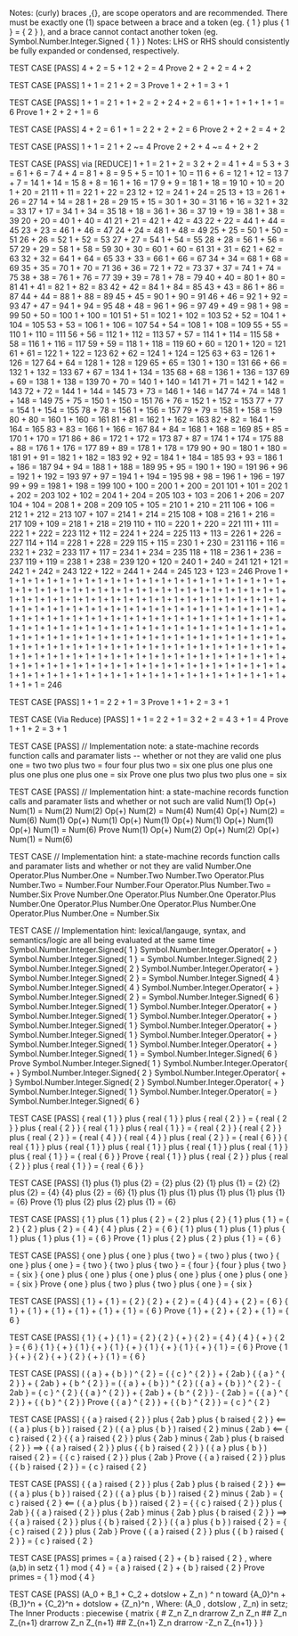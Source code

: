
Notes: (curly) braces ,{}, are scope operators and are recommended. There must be exactly one (1) space between a brace and a token (eg. { 1 } plus { 1 } = { 2 } ),
and a brace cannot contact another token (eg. Symbol.Number.Integer.Signed { 1 } )
Notes: LHS or RHS should consistently be fully expanded or condensed, respectively.

TEST CASE [PASS]
4 + 2 = 5 + 1
2 + 2 = 4
Prove 2 + 2 + 2 = 4 + 2

TEST CASE [PASS]
1 + 1 = 2
1 + 2 = 3
Prove 1 + 2 + 1 = 3 + 1

TEST CASE [PASS]
1 + 1 = 2
1 + 1 + 2 = 2 + 2
4 + 2 = 6
1 + 1 + 1 + 1 + 1 + 1 = 6
Prove 1 + 2 + 2 + 1 = 6

TEST CASE [PASS]
4 + 2 = 6
1 + 1 = 2
2 + 2 + 2 = 6
Prove 2 + 2 + 2 = 4 + 2

TEST CASE [PASS]
1 + 1 = 2
1 + 2 ~= 4
Prove 2 + 2 + 4 ~= 4 + 2 + 2

TEST CASE [PASS] via [REDUCE]
1 + 1 = 2
1 + 2 = 3
2 + 2 = 4
1 + 4 = 5
3 + 3 = 6
1 + 6 = 7
4 + 4 = 8
1 + 8 = 9
5 + 5 = 10
1 + 10 = 11
6 + 6 = 12
1 + 12 = 13
7 + 7 = 14
1 + 14 = 15
8 + 8 = 16
1 + 16 = 17
9 + 9 = 18
1 + 18 = 19
10 + 10 = 20
1 + 20 = 21
11 + 11 = 22
1 + 22 = 23
12 + 12 = 24
1 + 24 = 25
13 + 13 = 26
1 + 26 = 27
14 + 14 = 28
1 + 28 = 29
15 + 15 = 30
1 + 30 = 31
16 + 16 = 32
1 + 32 = 33
17 + 17 = 34
1 + 34 = 35
18 + 18 = 36
1 + 36 = 37
19 + 19 = 38
1 + 38 = 39
20 + 20 = 40
1 + 40 = 41
21 + 21 = 42
1 + 42 = 43
22 + 22 = 44
1 + 44 = 45
23 + 23 = 46
1 + 46 = 47
24 + 24 = 48
1 + 48 = 49
25 + 25 = 50
1 + 50 = 51
26 + 26 = 52
1 + 52 = 53
27 + 27 = 54
1 + 54 = 55
28 + 28 = 56
1 + 56 = 57
29 + 29 = 58
1 + 58 = 59
30 + 30 = 60
1 + 60 = 61
31 + 31 = 62
1 + 62 = 63
32 + 32 = 64
1 + 64 = 65
33 + 33 = 66
1 + 66 = 67
34 + 34 = 68
1 + 68 = 69
35 + 35 = 70
1 + 70 = 71
36 + 36 = 72
1 + 72 = 73
37 + 37 = 74
1 + 74 = 75
38 + 38 = 76
1 + 76 = 77
39 + 39 = 78
1 + 78 = 79
40 + 40 = 80
1 + 80 = 81
41 + 41 = 82
1 + 82 = 83
42 + 42 = 84
1 + 84 = 85
43 + 43 = 86
1 + 86 = 87
44 + 44 = 88
1 + 88 = 89
45 + 45 = 90
1 + 90 = 91
46 + 46 = 92
1 + 92 = 93
47 + 47 = 94
1 + 94 = 95
48 + 48 = 96
1 + 96 = 97
49 + 49 = 98
1 + 98 = 99
50 + 50 = 100
1 + 100 = 101
51 + 51 = 102
1 + 102 = 103
52 + 52 = 104
1 + 104 = 105
53 + 53 = 106
1 + 106 = 107
54 + 54 = 108
1 + 108 = 109
55 + 55 = 110
1 + 110 = 111
56 + 56 = 112
1 + 112 = 113
57 + 57 = 114
1 + 114 = 115
58 + 58 = 116
1 + 116 = 117
59 + 59 = 118
1 + 118 = 119
60 + 60 = 120
1 + 120 = 121
61 + 61 = 122
1 + 122 = 123
62 + 62 = 124
1 + 124 = 125
63 + 63 = 126
1 + 126 = 127
64 + 64 = 128
1 + 128 = 129
65 + 65 = 130
1 + 130 = 131
66 + 66 = 132
1 + 132 = 133
67 + 67 = 134
1 + 134 = 135
68 + 68 = 136
1 + 136 = 137
69 + 69 = 138
1 + 138 = 139
70 + 70 = 140
1 + 140 = 141
71 + 71 = 142
1 + 142 = 143
72 + 72 = 144
1 + 144 = 145
73 + 73 = 146
1 + 146 = 147
74 + 74 = 148
1 + 148 = 149
75 + 75 = 150
1 + 150 = 151
76 + 76 = 152
1 + 152 = 153
77 + 77 = 154
1 + 154 = 155
78 + 78 = 156
1 + 156 = 157
79 + 79 = 158
1 + 158 = 159
80 + 80 = 160
1 + 160 = 161
81 + 81 = 162
1 + 162 = 163
82 + 82 = 164
1 + 164 = 165
83 + 83 = 166
1 + 166 = 167
84 + 84 = 168
1 + 168 = 169
85 + 85 = 170
1 + 170 = 171
86 + 86 = 172
1 + 172 = 173
87 + 87 = 174
1 + 174 = 175
88 + 88 = 176
1 + 176 = 177
89 + 89 = 178
1 + 178 = 179
90 + 90 = 180
1 + 180 = 181
91 + 91 = 182
1 + 182 = 183
92 + 92 = 184
1 + 184 = 185
93 + 93 = 186
1 + 186 = 187
94 + 94 = 188
1 + 188 = 189
95 + 95 = 190
1 + 190 = 191
96 + 96 = 192
1 + 192 = 193
97 + 97 = 194
1 + 194 = 195
98 + 98 = 196
1 + 196 = 197
99 + 99 = 198
1 + 198 = 199
100 + 100 = 200
1 + 200 = 201
101 + 101 = 202
1 + 202 = 203
102 + 102 = 204
1 + 204 = 205
103 + 103 = 206
1 + 206 = 207
104 + 104 = 208
1 + 208 = 209
105 + 105 = 210
1 + 210 = 211
106 + 106 = 212
1 + 212 = 213
107 + 107 = 214
1 + 214 = 215
108 + 108 = 216
1 + 216 = 217
109 + 109 = 218
1 + 218 = 219
110 + 110 = 220
1 + 220 = 221
111 + 111 = 222
1 + 222 = 223
112 + 112 = 224
1 + 224 = 225
113 + 113 = 226
1 + 226 = 227
114 + 114 = 228
1 + 228 = 229
115 + 115 = 230
1 + 230 = 231
116 + 116 = 232
1 + 232 = 233
117 + 117 = 234
1 + 234 = 235
118 + 118 = 236
1 + 236 = 237
119 + 119 = 238
1 + 238 = 239
120 + 120 = 240
1 + 240 = 241
121 + 121 = 242
1 + 242 = 243
122 + 122 = 244
1 + 244 = 245
123 + 123 = 246
Prove 1 + 1 + 1 + 1 + 1 + 1 + 1 + 1 + 1 + 1 + 1 + 1 + 1 + 1 + 1 + 1 + 1 + 1 + 1 + 1 + 1 + 1 + 1 + 1 + 1 + 1 + 1 + 1 + 1 + 1 + 1 + 1 + 1 + 1 + 1 + 1 + 1 + 1 + 1 + 1 + 1 + 1 + 1 + 1 + 1 + 1 + 1 + 1 + 1 + 1 + 1 + 1 + 1 + 1 + 1 + 1 + 1 + 1 + 1 + 1 + 1 + 1 + 1 + 1 + 1 + 1 + 1 + 1 + 1 + 1 + 1 + 1 + 1 + 1 + 1 + 1 + 1 + 1 + 1 + 1 + 1 + 1 + 1 + 1 + 1 + 1 + 1 + 1 + 1 + 1 + 1 + 1 + 1 + 1 + 1 + 1 + 1 + 1 + 1 + 1 + 1 + 1 + 1 + 1 + 1 + 1 + 1 + 1 + 1 + 1 + 1 + 1 + 1 + 1 + 1 + 1 + 1 + 1 + 1 + 1 + 1 + 1 + 1 + 1 + 1 + 1 + 1 + 1 + 1 + 1 + 1 + 1 + 1 + 1 + 1 + 1 + 1 + 1 + 1 + 1 + 1 + 1 + 1 + 1 + 1 + 1 + 1 + 1 + 1 + 1 + 1 + 1 + 1 + 1 + 1 + 1 + 1 + 1 + 1 + 1 + 1 + 1 + 1 + 1 + 1 + 1 + 1 + 1 + 1 + 1 + 1 + 1 + 1 + 1 + 1 + 1 + 1 + 1 + 1 + 1 + 1 + 1 + 1 + 1 + 1 + 1 + 1 + 1 + 1 + 1 + 1 + 1 + 1 + 1 + 1 + 1 + 1 + 1 + 1 + 1 + 1 + 1 + 1 + 1 + 1 + 1 + 1 + 1 + 1 + 1 + 1 + 1 + 1 + 1 + 1 + 1 + 1 + 1 + 1 + 1 + 1 + 1 + 1 + 1 + 1 + 1 + 1 + 1 + 1 + 1 + 1 + 1 + 1 + 1 + 1 + 1 + 1 + 1 + 1 + 1 + 1 + 1 + 1 + 1 + 1 + 1 = 246

TEST CASE [PASS]
1 + 1 = 2
2 + 1 = 3
Prove 1 + 1 + 2 = 3 + 1

TEST CASE (Via Reduce) [PASS]
1 + 1 = 2
2 + 1 = 3
2 + 2 = 4
3 + 1 = 4
Prove 1 + 1 + 2 = 3 + 1

TEST CASE  [PASS] // Implementation note: a state-machine records function calls and paramater lists -- whether or not they are valid
one plus one = two
two plus two = four
four plus two = six
one plus one plus one plus one plus one plus one = six
Prove one plus two plus two plus one = six

TEST CASE [PASS] // Implementation hint: a state-machine records function calls and paramater lists and whether or not such are valid
Num(1) Op(+) Num(1) = Num(2)
Num(2) Op(+) Num(2) = Num(4)
Num(4) Op(+) Num(2) = Num(6)
Num(1) Op(+) Num(1) Op(+) Num(1) Op(+) Num(1) Op(+) Num(1) Op(+) Num(1) = Num(6)
Prove Num(1) Op(+) Num(2) Op(+) Num(2) Op(+) Num(1) = Num(6)

TEST CASE // Implementation hint: a state-machine records function calls and paramater lists and whether or not they are valid
Number.One Operator.Plus Number.One = Number.Two
Number.Two Operator.Plus Number.Two = Number.Four
Number.Four Operator.Plus Number.Two = Number.Six
Prove Number.One Operator.Plus Number.One Operator.Plus Number.One Operator.Plus Number.One Operator.Plus Number.One Operator.Plus Number.One = Number.Six

TEST CASE // Implementation hint: lexical/langauge, syntax, and semantics/logic are all being evaluated at the same time
Symbol.Number.Integer.Signed{ 1 } Symbol.Number.Integer.Operator{ + } Symbol.Number.Integer.Signed{ 1 } = Symbol.Number.Integer.Signed{ 2 }
Symbol.Number.Integer.Signed{ 2 } Symbol.Number.Integer.Operator{ + } Symbol.Number.Integer.Signed{ 2 } = Symbol.Number.Integer.Signed{ 4 }
Symbol.Number.Integer.Signed{ 4 } Symbol.Number.Integer.Operator{ + } Symbol.Number.Integer.Signed{ 2 } = Symbol.Number.Integer.Signed{ 6 }
Symbol.Number.Integer.Signed{ 1 } Symbol.Number.Integer.Operator{ + } Symbol.Number.Integer.Signed{ 1 } Symbol.Number.Integer.Operator{ + } Symbol.Number.Integer.Signed{ 1 } Symbol.Number.Integer.Operator{ + } Symbol.Number.Integer.Signed{ 1 } Symbol.Number.Integer.Operator{ + } Symbol.Number.Integer.Signed{ 1 } Symbol.Number.Integer.Operator{ + } Symbol.Number.Integer.Signed{ 1 } = Symbol.Number.Integer.Signed{ 6 }
Prove Symbol.Number.Integer.Signed{ 1 } Symbol.Number.Integer.Operator{ + } Symbol.Number.Integer.Signed{ 2 } Symbol.Number.Integer.Operator{ + } Symbol.Number.Integer.Signed{ 2 } Symbol.Number.Integer.Operator{ + } Symbol.Number.Integer.Signed{ 1 } Symbol.Number.Integer.Operator{ = } Symbol.Number.Integer.Signed{ 6 }

TEST CASE [PASS]
{ real { 1 } } plus { real { 1 } } plus { real { 2 } } = { real { 2 } } plus { real { 2 } }
{ real { 1 } } plus { real { 1 } } = { real { 2 } }
{ real { 2 } } plus { real { 2 } } = { real { 4 } }
{ real { 4 } } plus { real { 2 } } = { real { 6 } }
{ real { 1 } } plus { real { 1 } } plus { real { 1 } } plus { real { 1 } } plus { real { 1 } } plus { real { 1 } } = { real { 6 } }
Prove { real { 1 } } plus { real { 2 } } plus { real { 2 } } plus { real { 1 } } = { real { 6 } }

TEST CASE [PASS]
{1} plus {1} plus {2} = {2} plus {2}
{1} plus {1} = {2}
{2} plus {2} = {4}
{4} plus {2} = {6}
{1} plus {1} plus {1} plus {1} plus {1} plus {1} = {6}
Prove {1} plus {2} plus {2} plus {1} = {6}

TEST CASE [PASS]
{ 1 } plus { 1 } plus { 2 } = { 2 } plus { 2 }
{ 1 } plus { 1 } = { 2 }
{ 2 } plus { 2 } = { 4 }
{ 4 } plus { 2 } = { 6 }
{ 1 } plus { 1 } plus { 1 } plus { 1 } plus { 1 } plus { 1 } = { 6 }
Prove { 1 } plus { 2 } plus { 2 } plus { 1 } = { 6 }

TEST CASE [PASS]
{ one } plus { one } plus { two } = { two } plus { two }
{ one } plus { one } = { two }
{ two } plus { two } = { four }
{ four } plus { two } = { six }
{ one } plus { one } plus { one } plus { one } plus { one } plus { one } = { six }
Prove { one } plus { two } plus { two } plus { one } = { six }

TEST CASE [PASS]
{ 1 } + { 1 } = { 2 }
{ 2 } + { 2 } = { 4 }
{ 4 } + { 2 } = { 6 }
{ 1 } + { 1 } + { 1 } + { 1 } + { 1 } + { 1 } = { 6 }
Prove { 1 } + { 2 } + { 2 } + { 1 } = { 6 }

TEST CASE [PASS]
{ 1 } { + } { 1 } = { 2 }
{ 2 } { + } { 2 } = { 4 }
{ 4 } { + } { 2 } = { 6 }
{ 1 } { + } { 1 } { + } { 1 } { + } { 1 } { + } { 1 } { + } { 1 } = { 6 }
Prove { 1 } { + } { 2 } { + } { 2 } { + } { 1 } = { 6 }

TEST CASE [PASS]
( { a } + { b } ) ^ { 2 } = { { c } ^ { 2 } } + { 2ab }
{ { a } ^ { 2 } } + { 2ab } + { b ^ { 2 } } = ( { a } + { b } ) ^ { 2 }
( { a } + { b } ) ^ { 2 } - { 2ab } = { c } ^ { 2 }
{ { a } ^ { 2 } } + { 2ab } + { b ^ { 2 } } - { 2ab } = { { a } ^ { 2 } } + { { b } ^ { 2 } }
Prove { { a } ^ { 2 } } + { { b } ^ { 2 } } = { c } ^ { 2 }

TEST CASE [PASS]
{ { a } raised { 2 } } plus { 2ab } plus { b raised { 2 } } <== ( { a } plus { b } ) raised { 2 }
( { a } plus { b } ) raised { 2 } minus { 2ab } <== { c } raised { 2 }
{ { a } raised { 2 } } plus { 2ab } minus { 2ab } plus { b raised { 2 } } ==> { { a } raised { 2 } } plus { { b } raised { 2 } }
( { a } plus { b } ) raised { 2 } = { { c } raised { 2 } } plus { 2ab }
Prove { { a } raised { 2 } } plus { { b } raised { 2 } } = { c } raised { 2 }

TEST CASE [PASS]
{ { a } raised { 2 } } plus { 2ab } plus { b raised { 2 } } <== ( { a } plus { b } ) raised { 2 }
( { a } plus { b } ) raised { 2 } minus { 2ab } = { c } raised { 2 } <== ( { a } plus { b } ) raised { 2 } = { { c } raised { 2 } } plus { 2ab }
{ { a } raised { 2 } } plus { 2ab } minus { 2ab } plus { b raised { 2 } } ==> { { a } raised { 2 } } plus { { b } raised { 2 } }
( { a } plus { b } ) raised { 2 } = { { c } raised { 2 } } plus { 2ab }
Prove { { a } raised { 2 } } plus { { b } raised { 2 } } = { c } raised { 2 }

TEST CASE [PASS]
primes = { a } raised { 2 } + { b } raised { 2 } , where (a,b) in setz
{ 1 } mod { 4 } = { a } raised { 2 } + { b } raised { 2 }
Prove primes = { 1 } mod { 4 }

TEST CASE [PASS]
(A_0 + B_1 + C_2 + dotslow + Z_n ) ^ n toward {A_0}^n + {B_1}^n + {C_2}^n + dotslow + {Z_n}^n , Where: (A_0 , dotslow , Z_n) in setz; The Inner Products : piecewise { matrix { # Z_n Z_n drarrow Z_n Z_n ## Z_n Z_{n+1} drarrow Z_n Z_{n+1} ## Z_{n+1} Z_n drarrow -Z_n Z_{n+1} } }
